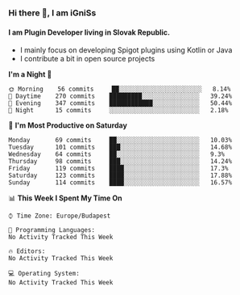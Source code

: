 ### Hi there 👋, I am iGniSs

#### I am Plugin Developer living in Slovak Republic.
- I mainly focus on developing Spigot plugins using Kotlin or Java
- I contribute a bit in open source projects

<!--START_SECTION:waka-->
**I'm a Night 🦉** 

```text
🌞 Morning    56 commits     ██░░░░░░░░░░░░░░░░░░░░░░░   8.14% 
🌆 Daytime    270 commits    █████████░░░░░░░░░░░░░░░░   39.24% 
🌃 Evening    347 commits    ████████████░░░░░░░░░░░░░   50.44% 
🌙 Night      15 commits     ░░░░░░░░░░░░░░░░░░░░░░░░░   2.18%

```
📅 **I'm Most Productive on Saturday** 

```text
Monday       69 commits     ██░░░░░░░░░░░░░░░░░░░░░░░   10.03% 
Tuesday      101 commits    ███░░░░░░░░░░░░░░░░░░░░░░   14.68% 
Wednesday    64 commits     ██░░░░░░░░░░░░░░░░░░░░░░░   9.3% 
Thursday     98 commits     ███░░░░░░░░░░░░░░░░░░░░░░   14.24% 
Friday       119 commits    ████░░░░░░░░░░░░░░░░░░░░░   17.3% 
Saturday     123 commits    ████░░░░░░░░░░░░░░░░░░░░░   17.88% 
Sunday       114 commits    ████░░░░░░░░░░░░░░░░░░░░░   16.57%

```


📊 **This Week I Spent My Time On** 

```text
⌚︎ Time Zone: Europe/Budapest

💬 Programming Languages: 
No Activity Tracked This Week

🔥 Editors: 
No Activity Tracked This Week

💻 Operating System: 
No Activity Tracked This Week

```


<!--END_SECTION:waka-->